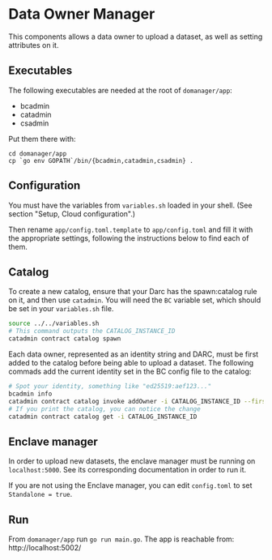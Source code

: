 # Data Owner Manager

This components allows a data owner to upload a dataset, as well as setting
attributes on it.

## Executables

The following executables are needed at the root of `domanager/app`:

- bcadmin
- catadmin
- csadmin

Put them there with:

```
cd domanager/app
cp `go env GOPATH`/bin/{bcadmin,catadmin,csadmin} .
```

## Configuration

You must have the variables from `variables.sh` loaded in your shell.
(See section "Setup, Cloud configuration".)

Then rename `app/config.toml.template` to `app/config.toml` and fill it
with the appropriate settings, following the instructions below to find
each of them.

## Catalog

To create a new catalog, ensure that your Darc has the spawn:catalog rule on it,
and then use `catadmin`. You will need the `BC` variable set, which should be
set in your `variables.sh` file.

```bash
source ../../variables.sh
# This command outputs the CATALOG_INSTANCE_ID
catadmin contract catalog spawn
```

Each data owner, represented as an identity string and DARC, must be first added
to the catalog before being able to upload a dataset. The following commads add
the current identity set in the BC config file to the catalog:

```bash
# Spot your identity, something like "ed25519:aef123..."
bcadmin info
catadmin contract catalog invoke addOwner -i CATALOG_INSTANCE_ID --firstname John --lastname Doe --identityStr IDENTITY
# If you print the catalog, you can notice the change
catadmin contract catalog get -i CATALOG_INSTANCE_ID
```

## Enclave manager

In order to upload new datasets, the enclave manager must be running on
`localhost:5000`. See its corresponding documentation in order to run
it.

If you are not using the Enclave manager, you can edit `config.toml`
to set `Standalone = true`.

## Run

From `domanager/app` run `go run main.go`. The app is reachable from: http://localhost:5002/
